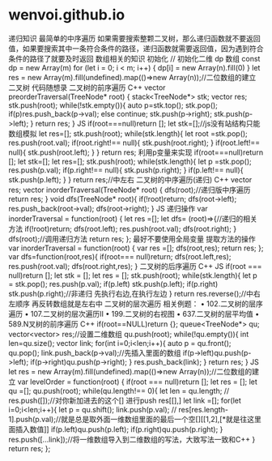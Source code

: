 # wenvoi.github.io
递归知识
最简单的中序遍历
如果需要搜索整颗二叉树，那么递归函数就不要返回值，如果要搜索其中一条符合条件的路径，递归函数就需要返回值，因为遇到符合条件的路径了就要及时返回
数组相关的知识
初始化
 // 初始化二维 dp 数组
  const dp = new Array(m)
  for (let i = 0; i < m; i++) {
    dp[i] = new Array(n).fill(0)
  }
  let res = new Array(m).fill(undefined).map(()=>new Array(n));//二位数组的建立
二叉树
代码随想录
二叉树的前序遍历
C++
 vector<int> preorderTraversal(TreeNode* root) {
       stack<TreeNode*> stk;
       vector<int> res;
       stk.push(root);
       while(!stk.empty()){
           auto p=stk.top();
           stk.pop();
           if(p)res.push_back(p->val);
           else continue;
           stk.push(p->right);
           stk.push(p->left);
       }
       return res;
    }
JS
 if(root===null)return [];
    let stk=[];//js没有站结构只能数组模拟
    let res=[];
    stk.push(root);
    while(stk.length){
        let root =stk.pop();
        res.push(root.val);
        if(root.right!== null){
            stk.push(root.right);
        }
        if(root.left!== null){
            stk.push(root.left);
        }
    }
    return res;
利用p变量来实现
if(root===null)return [];
    let stk=[];
    let res=[];
    stk.push(root);
    while(stk.length){
        let p =stk.pop();
        res.push(p.val);
        if(p.right!== null){
            stk.push(p.right);
        }
        if(p.left!== null){
            stk.push(p.left);
        }
    }
    return res;//中左右
二叉树的中序遍历(递归)
C++
vector<int> res;
    vector<int> inorderTraversal(TreeNode* root) {
        dfs(root);//递归版中序遍历
        return res;
    }
    void dfs(TreeNode* root){
        if(!root)return;
        dfs(root->left);
        res.push_back(root->val);
        dfs(root->right);
    }
JS
递归操作
var inorderTraversal = function(root) {
    let res =[];
    let dfs= (root)=>{//递归的相关方法
        if(!root)return;
        dfs(root.left);
        res.push(root.val);
        dfs(root.right);
    }
    dfs(root);//调用递归方法
    return res;
};
最好不要使用全局变量
提取方法的操作
var inorderTraversal = function(root) {
    var res =[];
    dfs(root,res);
    return res;
};
var dfs=function(root,res){
    if(root=== null)return;
    dfs(root.left,res);
    res.push(root.val);
    dfs(root.right,res);
}
二叉树的后序遍历
C++
JS
if(root === null)return [];
    let stk = [];
    let res = [];
    stk.push(root);
    while(stk.length){
        let p = stk.pop();
        res.push(p.val);
        if(p.left) stk.push(p.left);
        if(p.right) stk.push(p.right);//非递归 先执行右边,在执行左边
    }
    return res.reverse();//中右左顺序 再反转数组就是左右中
二叉树的层次遍历
相关例题：
• 102.二叉树的层序遍历
• 107.二叉树的层次遍历II
• 199.二叉树的右视图
• 637.二叉树的层平均值
• 589.N叉树的前序遍历
C++
if(root==NULL)return {};
        queue<TreeNode*> qu;
        vector<vector<int>> res;//设置二维数组
        qu.push(root);
        while(!qu.empty()){
            int len=qu.size();
            vector<int> link;
            for(int i=0;i<len;i++){
                auto p = qu.front();
                qu.pop();
                link.push_back(p->val);//先插入里面的数组
                if(p->left)qu.push(p->left);
                if(p->right)qu.push(p->right);
            }
            res.push_back(link);
        }
        return res;
    }
JS
let res = new Array(m).fill(undefined).map(()=>new Array(n));//二位数组的建立
var levelOrder = function(root) {
    if(root === null)return [];
    let res = [];
    let qu =[];
    qu.push(root);
    while(qu.length!== 0){
        let len = qu.length;
        // res.push([]);//对你新加进去的这个[] 进行push res[[],]
        let link =[];
        for(let i=0;i<len;i++){
            let p = qu.shift();
            link.push(p.val);
            // res[res.length-1].push(p.val);//就是总是取外面一维数组里面的最后一个空[][[1,2],[*就是往这里面插入数值]]
            if(p.left)qu.push(p.left);
            if(p.right)qu.push(p.right);
        }
        res.push([...link]);//将一维数组导入到二维数组的写法，大致写法一致和C++
    }
    return res;
};
